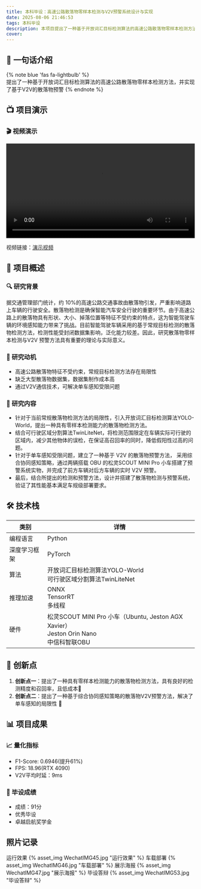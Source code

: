 ```yaml
---
title: 本科毕设：高速公路散落物零样本检测与V2V预警系统设计与实现
date: 2025-08-06 21:46:53
tags: 本科毕设
description: 本项目提出了一种基于开放词汇目标检测算法的高速公路散落物零样本检测方法，并实现了基于V2V的散落物预警系统。
cover: 
---
```


## 📌 一句话介绍
{% note blue 'fas fa-lightbulb' %}    
提出了一种基于开放词汇目标检测算法的高速公路散落物零样本检测方法，并实现了基于V2V的散落物预警
{% endnote %}

## 📺 项目演示
### 🎬 视频演示  

<video
  src="/themes/butterfly/source/videos/TG-2025-05-20-111651187.mp4"
  controls
  preload="metadata"
  width="100%">
  你的浏览器不支持 video 标签。
</video>


视频链接：[演示视频](https://www.douyin.com/user/self?from_tab_name=main&modal_id=7506362369732742441)


## 📖 项目概述
### 🔍 研究背景
  据交通管理部门统计，约 10%的高速公路交通事故由散落物引发，严重影响道路上车辆的行驶安全。散落物检测是确保智能汽车安全行驶的重要环节。由于高速公路上的散落物具有形状、大小、掉落位置等特征不受约束的特点，这为智能驾驶车辆的环境感知能力带来了挑战。目前智能驾驶车辆采用的基于常规目标检测的散落物检测方法，检测性能受封闭数据集影响，泛化能力较差。因此，研究散落物零样本检测与V2V 预警方法具有重要的理论与实际意义。
### 🎯 研究动机  
- 高速公路散落物特征不受约束，常规目标检测方法存在局限性
- 缺乏大型散落物数据集，数据集制作成本高
- 通过V2V通信技术，可解决单车感知受限问题 

### 🔑 研究内容
- 针对于当前常规散落物检测方法的局限性，引入开放词汇目标检测算法YOLO-World，提出一种具有零样本检测能力的散落物检测方法。
- 结合可行驶区域分割算法TwinLiteNet，将检测范围限定在车辆实际可行驶的区域内，减少其他物体的误检，在保证高召回率的同时，降低假阳性过高的问题。
- 针对于单车感知受限问题，建立了一种基于 V2V 的散落物预警方法， 采用综合协同感知策略，通过两辆搭载 OBU 的松灵SCOUT MINI Pro 小车搭建了预警系统实物，并完成了前方车辆对后方车辆的实时 V2V 预警。
- 最后，结合所提出的检测和预警方法，设计并搭建了散落物检测与预警系统，验证了其性能基本满足车规级部署要求。   
   

## 🛠 技术栈

| 类别 | 详情 |
| --- | --- |
| 编程语言 | Python |
| 深度学习框架 | PyTorch |
| 算法 | 开放词汇目标检测算法YOLO-World<br>可行驶区域分割算法TwinLiteNet |
| 推理加速 | ONNX<br>TensorRT<br>多线程 |
| 硬件 | 松灵SCOUT MINI Pro 小车（Ubuntu, Jeston AGX Xavier）<br>Jeston Orin Nano<br>中信科智联OBU |


## 🧐 创新点
1. **创新点一**：提出了一种具有零样本检测能力的散落物检测方法，具有良好的检测精度和召回率，且低成本🎉
2. **创新点二**：提出了一种基于综合协同感知策略的散落物V2V预警方法，解决了单车感知的局限性 🚀


## 📊 项目成果
### 📈 量化指标
- F1-Score: 0.6946(提升61%)
- FPS: 18.96(RTX 4090)
- V2V平均时延：9ms
### 📝 毕设成绩
- 成绩：91分
- 优秀毕设
- 卓越启航奖学金

## 照片记录
运行效果
{% asset_img WechatIMG45.jpg "运行效果" %}
车载部署
{% asset_img WechatIMG46.jpg "车载部署" %}
展示海报
{% asset_img WechatIMG47.jpg "展示海报" %}
毕设答辩
{% asset_img WechatIMG53.jpg "毕设答辩" %}
